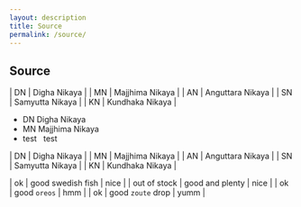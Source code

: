 ```yaml
---
layout: description
title: Source
permalink: /source/
---
```

## Source

| DN | Digha Nikaya |
| MN | Majjhima Nikaya |
| AN | Anguttara Nikaya |
| SN | Samyutta Nikaya |
| KN | Kundhaka Nikaya |

* DN Digha Nikaya
* MN Majjhima Nikaya
* test &nbsp; test

<div class="container2">
  <div class="justice">
  
| DN | Digha Nikaya |
| MN | Majjhima Nikaya |
| AN | Anguttara Nikaya |
| SN | Samyutta Nikaya |
| KN | Kundhaka Nikaya |

  
  </div>
</div>


| ok           | good swedish fish | nice  |
| out of stock | good and plenty   | nice  |
| ok           | good `oreos`      | hmm   |
| ok           | good `zoute` drop | yumm  |


